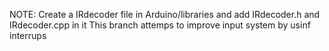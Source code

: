 NOTE: Create a IRdecoder file in Arduino/libraries and add IRdecoder.h and IRdecoder.cpp in it
This branch attemps to improve input system by usinf interrups

